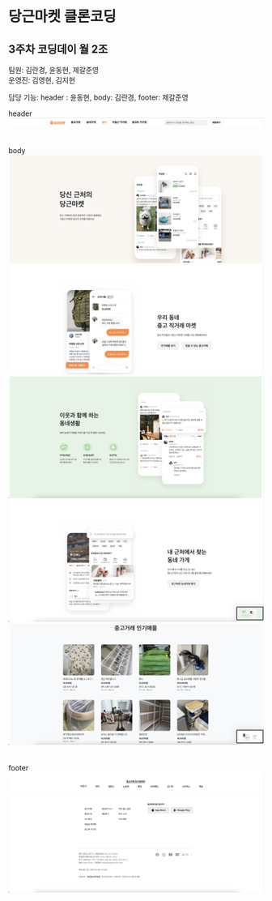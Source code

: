 # 당근마켓 클론코딩
## 3주차 코딩데이 월 2조 

팀원: 김란경, 윤동현, 제갈준영
<br>
운영진: 김영현, 김지현

담당 기능: header : 윤동현, body: 김란경, footer: 제갈준영

header
![header](./images/header.png)
<br>
<br>
<br>
body
![main1](./images/main1.png)
![main2](./images/main2.png)
![main3](./images/main3.png)
![main4](./images/main4.png)
![main5](./images/main5.png)
<br>
<br>
<br>
footer
![footer](./images/footer.png)